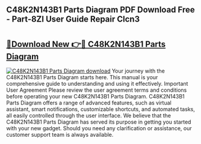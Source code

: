 ## C48K2N143B1 Parts Diagram PDF Download Free - Part-8ZI User Guide Repair Clcn3

# <h2><a href="http://dfq8ba.blite.top/?on=C48K2N143B1+Parts+Diagram">🔗Download New 👉🔴 C48K2N143B1 Parts Diagram</a></h2>

[![C48K2N143B1 Parts Diagram download](https://i.imgur.com/lujVjoI.png)](http://dfq8ba.blite.top/?on=C48K2N143B1+Parts+Diagram)
Your journey with the C48K2N143B1 Parts Diagram starts here. This manual is your comprehensive guide to understanding and using it effectively. Important User Agreement Please review the user agreement terms and conditions before operating your new C48K2N143B1 Parts Diagram. C48K2N143B1 Parts Diagram offers a range of advanced features, such as virtual assistant, smart notifications, customizable shortcuts, and automated tasks, all easily controlled through the user interface. We believe that the C48K2N143B1 Parts Diagram has served its purpose in getting you started with your new gadget. Should you need any clarification or assistance, our customer support team is always available.
